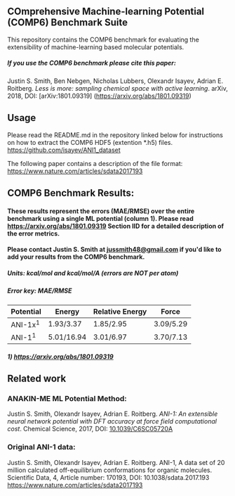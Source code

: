 ## COmprehensive Machine-learning Potential (COMP6) Benchmark Suite
This repository contains the COMP6 benchmark for evaluating the extensibility of machine-learning based molecular potentials.

##### If you use the COMP6 benchmark please cite this paper: 

Justin S. Smith, Ben Nebgen, Nicholas Lubbers, Olexandr Isayev, Adrian E. Roitberg. *Less is more: sampling chemical space with active learning*. arXiv, 2018, DOI: [arXiv:1801.09319] (https://arxiv.org/abs/1801.09319)

## Usage
Please read the README.md in the repository linked below for instructions on how to extract the COMP6 HDF5 (extention \*.h5) files. 
https://github.com/isayev/ANI1_dataset

The following paper contains a description of the file format:
https://www.nature.com/articles/sdata2017193

## COMP6 Benchmark Results:
#### These results represent the errors (MAE/RMSE) over the entire benchmark using a single ML potential (column 1). Please read https://arxiv.org/abs/1801.09319 Section IID for a detailed description of the error metrics.
#### Please contact Justin S. Smith at jussmith48@gmail.com if you'd like to add your results from the COMP6 benchmark.
##### Units: kcal/mol and kcal/mol/A (errors are NOT per atom)
##### Error key: MAE/RMSE
|   Potential        |     Energy       | Relative Energy  |        Force     |
| ------------------ | ---------------- | ---------------- | ---------------- |
| ANI-1x<sup>1</sup> |  1.93/3.37       |    1.85/2.95     |      3.09/5.29   |
| ANI-1<sup>1</sup>  |  5.01/16.94      |    3.01/6.97     |      3.70/7.13   |

##### 1) https://arxiv.org/abs/1801.09319

## Related work

### ANAKIN-ME ML Potential Method:
Justin S. Smith, Olexandr Isayev, Adrian E. Roitberg. *ANI-1: An extensible neural network potential with DFT accuracy at force field computational cost*. Chemical Science, 2017, DOI: [10.1039/C6SC05720A](http://pubs.rsc.org/en/content/articlelanding/2017/sc/c6sc05720a)

### Original ANI-1 data:
Justin S. Smith, Olexandr Isayev, Adrian E. Roitberg. ANI-1, A data set of 20 million calculated off-equilibrium conformations for organic molecules. Scientific Data, 4, Article number: 170193, DOI: 10.1038/sdata.2017.193 https://www.nature.com/articles/sdata2017193
